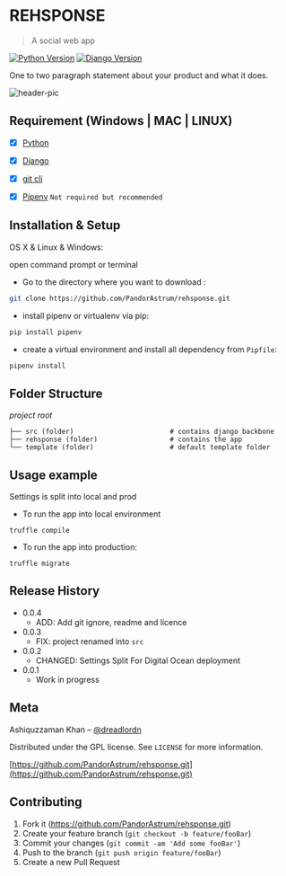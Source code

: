 # REHSPONSE
> A social web app

[![Python Version][python-image]][python-url]
[![Django Version][django-image]][django-url]

One to two paragraph statement about your product and what it does.

![header-pic]

## Requirement (Windows | MAC | LINUX)
- [x] [Python](https://www.python.org/)
- [x] [Django](https://www.djangoproject.com/)
- [x] [git cli](https://git-scm.com/downloads)
- [x] [Pipenv]() ``Not required but recommended``


## Installation & Setup

OS X & Linux & Windows:

open command prompt or terminal 

* Go to the directory where you want to download :

```bash
git clone https://github.com/PandorAstrum/rehsponse.git
```
* install pipenv or virtualenv via pip:
```bash
pip install pipenv
```
* create a virtual environment and install all dependency from ```Pipfile```:
```bash
pipenv install
```

## Folder Structure
*project root*

    ├── src (folder)                        # contains django backbone
    ├── rehsponse (folder)                  # contains the app
    └── template (folder)                   # default template folder

## Usage example

Settings is split into local and prod 

- To run the app into local environment

```
truffle compile
```

- To run the app into production:
```
truffle migrate
```


## Release History

* 0.0.4
    * ADD: Add git ignore, readme and licence
* 0.0.3
    * FIX: project renamed into ``src``
* 0.0.2
    * CHANGED: Settings Split For Digital Ocean deployment
* 0.0.1
    * Work in progress

## Meta

Ashiquzzaman Khan – [@dreadlordn](https://twitter.com/dreadlordn)

Distributed under the GPL license. See ``LICENSE`` for more information.

[https://github.com/PandorAstrum/rehsponse.git](https://github.com/PandorAstrum/rehsponse.git)

## Contributing

1. Fork it (<https://github.com/PandorAstrum/rehsponse.git>)
2. Create your feature branch (`git checkout -b feature/fooBar`)
3. Commit your changes (`git commit -am 'Add some fooBar'`)
4. Push to the branch (`git push origin feature/fooBar`)
5. Create a new Pull Request

<!-- Markdown link & img dfn's -->
[python-image]: https://img.shields.io/badge/Python-3.6-yellowgreen.svg?style=flat-square&logo=python
[python-url]: https://www.python.org/

[django-image]: https://img.shields.io/badge/Django-3.0-orange.svg?style=flat-square&logo=django
[django-url]: https://www.djangoproject.com/
[npm-downloads]: https://img.shields.io/npm/dm/datadog-metrics.svg?style=flat-square

[travis-image]: https://travis-ci.org/PandorAstrum/_vault.svg?branch=master
[travis-url]: https://travis-ci.org/PandorAstrum/_vault

[appveyor-image]: https://ci.appveyor.com/api/projects/status/8dxrtild5jew79pq?svg=true
[appveyor-url]: https://ci.appveyor.com/project/PandorAstrum/vault

[ReadTheDoc]: https://github.com/yourname/yourproject/wiki

<!-- Header Pictures and Other media-->
[header-pic]: Readme_Template/header.png
